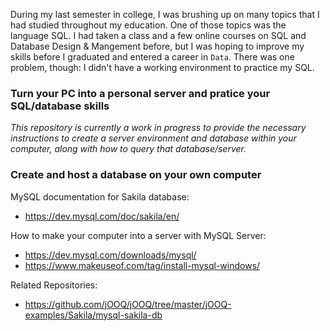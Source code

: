 During my last semester in college, I was brushing up on many topics that I had studied throughout my education. One of those topics was the language SQL. I had taken a class and a few online courses on SQL and Database Design & Mangement before, but I was hoping to improve my skills before I graduated and entered a career in ```Data```. There was one problem, though: I didn't have a working environment to practice my SQL.

### Turn your PC into a personal server and pratice your SQL/database skills

_This repository is currently a work in progress to provide the necessary instructions to create a server environment and database within your computer, along with how to query that database/server._

### Create and host a database on your own computer
MySQL documentation for Sakila database: 
- https://dev.mysql.com/doc/sakila/en/

How to make your computer into a server with MySQL Server:
- https://dev.mysql.com/downloads/mysql/
- https://www.makeuseof.com/tag/install-mysql-windows/

Related Repositories: 
- https://github.com/jOOQ/jOOQ/tree/master/jOOQ-examples/Sakila/mysql-sakila-db
